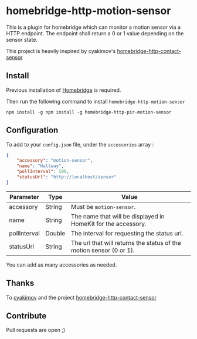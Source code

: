 # homebridge-http-motion-sensor

This is a plugin for homebridge which can monitor a motion sensor via a HTTP endpoint.
The endpoint shall return a 0 or 1 value depending on the sensor state.

This project is heavily inspired by cyakimov's [homebridge-http-contact-sensor](https://github.com/cyakimov/homebridge-http-contact-sensor)

## Install

Previous installation of [Homebridge](https://github.com/nfarina/homebridge) is required.

Then run the following command to install `homebridge-http-motion-sensor`

```
npm install -g npm install -g homebridge-http-pir-motion-sensor
```

## Configuration

To add to your `config.json` file, under the `accessories` array :
```json
{
    "accessory": "motion-sensor",
    "name": "Hallway",
    "pollInterval": 500,
    "statusUrl": "http://localhost/sensor"
}
```

| Parameter     | Type   | Value                                                                  |
| ------------- |--------|------------------------------------------------------------------------|
| accessory     | String | Must be `motion-sensor`.                                               |
| name          | String | The name that will be displayed in HomeKit for the accessory.          |
| pollInterval  | Double | The interval for requesting the status url.                            |
| statusUrl     | String | The url that will returns the status of the motion sensor (0 or 1).    |


You can add as many accessories as needed.

## Thanks

To [cyakimov](https://github.com/cyakimov/) and the project [homebridge-http-contact-sensor](https://github.com/cyakimov/homebridge-http-contact-sensor)

## Contribute

Pull requests are open ;)
